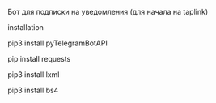 Бот для подписки на уведомления (для начала на taplink)


installation

pip3 install pyTelegramBotAPI

pip install requests

pip3 install lxml

pip3 install bs4